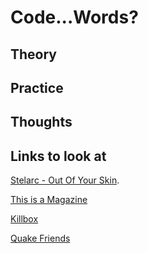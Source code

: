 # Code...Words? 

## Theory





## Practice 





## Thoughts




## Links to look at
[Stelarc - Out Of Your Skin](https://www.youtube.com/watch?v=RSsmjcl-BjA).

[This is a Magazine](http://www.thisisamagazine.com/)

[Killbox](http://delappe.net/play/killbox/)

[Quake Friends](http://www.delappe.net/game-art/quakefriends/)

